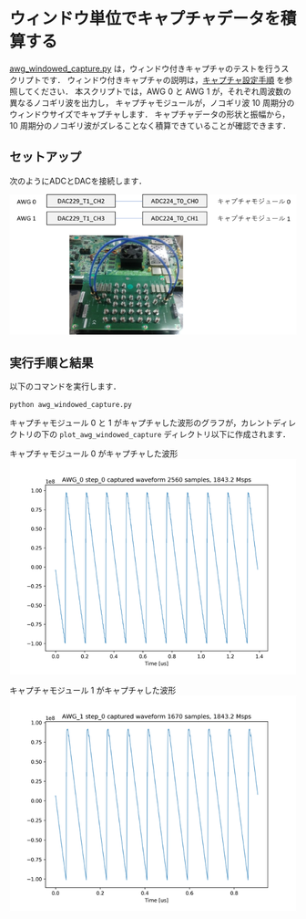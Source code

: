 # ウィンドウ単位でキャプチャデータを積算する

[awg_windowed_capture.py](./awg_windowed_capture.py) は，ウィンドウ付きキャプチャのテストを行うスクリプトです．
ウィンドウ付きキャプチャの説明は，[キャプチャ設定手順](../../docs/capture-ja.md) を参照してください．
本スクリプトでは，AWG 0 と AWG 1 が，それぞれ周波数の異なるノコギリ波を出力し，
キャプチャモジュールが，ノコギリ波 10 周期分のウィンドウサイズでキャプチャします．
キャプチャデータの形状と振幅から，10 周期分のノコギリ波がズレることなく積算できていることが確認できます．

## セットアップ

次のようにADCとDACを接続します．

![セットアップ](../../docs/images/awg-x2-setup.png)

## 実行手順と結果

以下のコマンドを実行します．

```
python awg_windowed_capture.py
```

キャプチャモジュール 0 と 1 がキャプチャした波形のグラフが，カレントディレクトリの下の `plot_awg_windowed_capture` ディレクトリ以下に作成されます．

キャプチャモジュール 0 がキャプチャした波形
![キャプチャモジュール 0 がキャプチャした波形](images/AWG_0_step_0_captured.png)

キャプチャモジュール 1 がキャプチャした波形
![キャプチャモジュール 1 がキャプチャした波形](images/AWG_1_step_0_captured.png)
